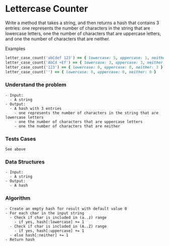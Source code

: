 # Lettercase Counter

Write a method that takes a string, and then returns a hash that contains 3 entries: one represents the number of characters in the string that are lowercase letters, one the number of characters that are uppercase letters, and one the number of characters that are neither.

Examples

```ruby
letter_case_count('abCdef 123') == { lowercase: 5, uppercase: 1, neither: 4 }
letter_case_count('AbCd +Ef') == { lowercase: 3, uppercase: 3, neither: 2 }
letter_case_count('123') == { lowercase: 0, uppercase: 0, neither: 3 }
letter_case_count('') == { lowercase: 0, uppercase: 0, neither: 0 }
```



### Understand the problem

```
- Input:
  - A string
- Output:
  - A hash with 3 entries
    - one represents the number of characters in the string that are lowercase letters
    - one the number of characters that are uppercase letters
    - one the number of characters that are neither
```

### Tests Cases

```
See above
```

### Data Structures

```
- Input:
  - A string
- Output:
  - A hash
```

### Algorithm

```
- Create an empty hash for result with default value 0
- For each char in the input string
  - Check if char is included in (a..z) range
    - if yes, hash[:lowercase] += 1
  - Check if char is included in (A..Z) range
    - if yes, hash[:uppercase] += 1
  - else hash[:neither] += 1
- Return hash
```
